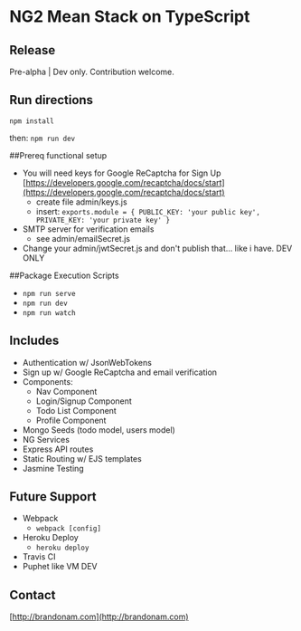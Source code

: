 # NG2 Mean Stack on TypeScript

## Release
Pre-alpha | Dev only. Contribution welcome.

## Run directions
`npm install`

then:
`npm run dev`

##Prereq functional setup
- You will need keys for Google ReCaptcha for Sign Up [https://developers.google.com/recaptcha/docs/start](https://developers.google.com/recaptcha/docs/start)
	- create file admin/keys.js
	- insert: `exports.module = { PUBLIC_KEY: 'your public key', PRIVATE_KEY: 'your private key' }`
- SMTP server for verification emails
	- see admin/emailSecret.js
- Change your admin/jwtSecret.js and don't publish that... like i have.  DEV ONLY

##Package Execution Scripts
- `npm run serve`
- `npm run dev`
- `npm run watch`

## Includes	
* Authentication w/ JsonWebTokens
* Sign up w/ Google ReCaptcha and email verification
* Components:
	- Nav Component
	- Login/Signup Component
	- Todo List Component
	- Profile Component 
* Mongo Seeds (todo model, users model)
* NG Services
* Express API routes
* Static Routing w/ EJS templates
* Jasmine Testing

## Future Support
- Webpack
	- `webpack [config]`
- Heroku Deploy
	- `heroku deploy`
- Travis CI
- Puphet like VM DEV

## Contact
[http://brandonam.com](http://brandonam.com)
